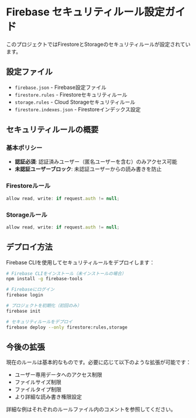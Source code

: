 # Firebase セキュリティルール設定ガイド

このプロジェクトではFirestoreとStorageのセキュリティルールが設定されています。

## 設定ファイル

- `firebase.json` - Firebase設定ファイル
- `firestore.rules` - Firestoreセキュリティルール
- `storage.rules` - Cloud Storageセキュリティルール
- `firestore.indexes.json` - Firestoreインデックス設定

## セキュリティルールの概要

### 基本ポリシー
- **認証必須**: 認証済みユーザー（匿名ユーザーを含む）のみアクセス可能
- **未認証ユーザーブロック**: 未認証ユーザーからの読み書きを防止

### Firestoreルール
```javascript
allow read, write: if request.auth != null;
```

### Storageルール
```javascript
allow read, write: if request.auth != null;
```

## デプロイ方法

Firebase CLIを使用してセキュリティルールをデプロイします：

```bash
# Firebase CLIをインストール（未インストールの場合）
npm install -g firebase-tools

# Firebaseにログイン
firebase login

# プロジェクトを初期化（初回のみ）
firebase init

# セキュリティルールをデプロイ
firebase deploy --only firestore:rules,storage
```

## 今後の拡張

現在のルールは基本的なものです。必要に応じて以下のような拡張が可能です：

- ユーザー専用データへのアクセス制限
- ファイルサイズ制限
- ファイルタイプ制限
- より詳細な読み書き権限設定

詳細な例はそれぞれのルールファイル内のコメントを参照してください。